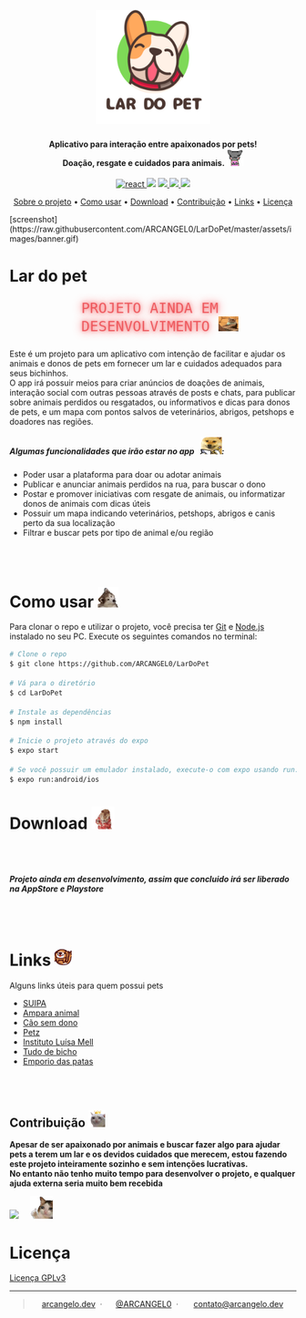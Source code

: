 
<h1 align="center">
  <br>
  <a href="https://github.com/ARCANGEL0/LarDoPet"><img src="./assets/images/2.png" alt="Markdownify" width="200"></a>
  <br>
</h1>

<h4 align="center">Aplicativo para interação entre apaixonados por pets! <br> Doação, resgate e cuidados para animais. <img src="./assets/icons/nyancat_lick.gif" height="30" width="30"> </h4>

<p align="center">
  <a href="https://reactnative.dev">
    <img src=https://img.shields.io/badge/Native-%2320232a.svg?style=for-the-badge&logo=react&logoColor=%2361DAFB"
         alt="react">
  </a>
  <a href="https://api.whatsapp.com/send?phone=5513988504778"><img src="https://img.shields.io/badge/WhatsApp-25D366?style=for-the-badge&logo=whatsapp&logoColor=white"></a>
  <a href="#">
      <img src="https://img.shields.io/badge/Google_Play-414141?style=for-the-badge&logo=google-play&logoColor=white">
  </a>

  <a href="#">
      <img src="https://img.shields.io/badge/App_Store-0D96F6?style=for-the-badge&logo=app-store&logoColor=white">
  </a>
  <a href="https://www.petlove.com.br/doacoes">
    <img src="https://img.shields.io/badge/Faça uma doação!-2932E1?style=for-the-badge&logo=Baidu&logoColor=white">
  </a>
</p>

<p align="center">
  <a href="#lar-do-pet">Sobre o projeto</a> •
  <a href="#como-usar">Como usar</a> •
  <a href="#download">Download</a> •
  <a href="#contribuicao">Contribuição</a> •
  <a href="#links">Links</a> •
  <a href="#licenca">Licença</a>
</p>
[screenshot](https://raw.githubusercontent.com/ARCANGEL0/LarDoPet/master/assets/images/banner.gif)


# Lar do pet 
  
<p style="
margin-left: 25%;
color: rgba(235, 61, 67,0.75);
  font-family: 'VT323', monospace;
  font-size: 25px;
  text-shadow: 0 0 5px rgba(235, 61, 67,0.5), 0 0 15px rgba(252, 68, 71,1); 
  "> PROJETO AINDA EM DESENVOLVIMENTO <img src="./assets/icons/cattyping.gif" height="26" width="35" > </p>

  <p style="">
    Este é um projeto para um aplicativo com intenção de facilitar e ajudar os animais e donos de pets em fornecer um lar e cuidados adequados para seus bichinhos.
    <br>
    O app irá possuir meios para criar anúncios de doações de animais, interação social com outras pessoas através de posts e chats, para publicar sobre animais perdidos ou resgatados, ou informativos e dicas para donos de pets, e um mapa com pontos salvos de veterinários, abrigos, petshops e doadores nas regiões.

   </p>



##### Algumas funcionalidades que irão estar no app &nbsp; <img src="./assets/icons/doge_notes.png" height="30" width="38">:

* Poder usar a plataforma para doar ou adotar animais
* Publicar e anunciar animais perdidos na rua, para buscar o dono
* Postar e promover iniciativas com resgate de animais, ou informatizar donos de animais com dicas úteis
* Possuir um mapa indicando veterinários, petshops, abrigos e canis perto da sua localização
* Filtrar e buscar pets por tipo de animal e/ou região


<br><br>
# Como usar <img src="./assets/icons/confused_dog.gif" height="36" width="36" >

Para clonar o repo e utilizar o projeto, você precisa ter [Git](https://git-scm.com) e [Node.js](https://nodejs.org/en/download/) instalado no seu PC. 
Execute os seguintes comandos no terminal:

```bash
# Clone o repo
$ git clone https://github.com/ARCANGEL0/LarDoPet

# Vá para o diretório
$ cd LarDoPet

# Instale as dependências
$ npm install

# Inicie o projeto através do expo
$ expo start

# Se você possuir um emulador instalado, execute-o com expo usando run:android ou run:ios
$ expo run:android/ios

```




# Download <img src="./assets/icons/doge-holiday.gif" height="40" width="40">

<br><br>
##### Projeto ainda em desenvolvimento, assim que concluido irá ser liberado na AppStore e Playstore

<br><br>



# Links <img src="./assets/icons/dog-roll.gif" height="30" width="30">

Alguns links úteis para quem possui pets

- [SUIPA](https://www.suipa.org.br)
- [Ampara animal](https://www.amparanimal.org.br)
- [Cão sem dono](http://www.caosemdono.com.br)
- [Petz](www.petz.com.br)
- [Instituto Luísa Mell](https://ilm.org.br)
- [Tudo de bicho](https://blog.tudodebicho.com.br)
- [Emporio das patas](https://blog.emporiodaspatas.com.br)

<br><br>


## Contribuição <img src="./assets/icons/queen_cat.png" height="30" width="30">

<p style="
  font-size: 1em;
  font-weight: bold;">
Apesar de ser apaixonado por animais e buscar fazer algo para ajudar pets a terem um lar e os devidos cuidados que merecem, estou fazendo este projeto inteiramente sozinho e sem intenções lucrativas. <br>
No entanto não tenho muito tempo para desenvolver o projeto, e qualquer ajuda externa seria muito bem recebida </p>

<a target="_onblank" href="https://github.com/ARCANGEL0/LarDoPet/pulls">
<img src="https://img.shields.io/badge/Colabore com o projeto-6a0dad?style=for-the-badge&logo=Baidu&logoColor=white)"></a> &nbsp;&nbsp;&nbsp;
<img src="./assets/icons/thumbsup.png" height="40" width="40"> 


<br>



# Licença

[Licença GPLv3](https://github.com/ARCANGEL0/LarDoPet/blob/master/LICENSE)

---

> <img src="https://icon-library.com/images/icon-website-png/icon-website-png-14.jpg"  width="13" height="13"> [arcangelo.dev](https://arcangelo.dev) &nbsp;&middot;&nbsp;
> <img src="https://cdn-icons-png.flaticon.com/512/25/25231.png" width="12" height="12" > [@ARCANGEL0](https://github.com/ARCANGEL0) &nbsp;&middot;&nbsp;
> <img src="https://imagensemoldes.com.br/wp-content/uploads/2020/05/Desenho-Email-PNG.png" width="15" height="12">  [contato@arcangelo.dev](mailto:contato@arcangelo.dev)
